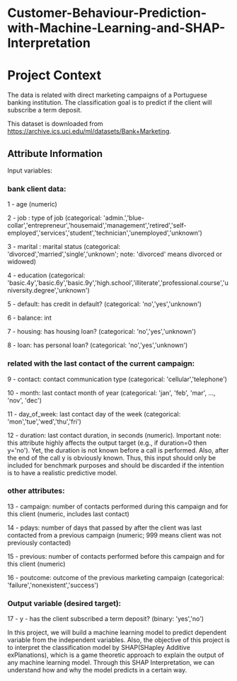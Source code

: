 # Customer-Behaviour-Prediction-with-Machine-Learning-and-SHAP-Interpretation

# Project Context
The data is related with direct marketing campaigns of a Portuguese banking institution. The classification goal is to predict if the client will subscribe a term deposit. 

This dataset is downloaded from https://archive.ics.uci.edu/ml/datasets/Bank+Marketing.


## Attribute Information

Input variables:

### bank client data:
1 - age (numeric)

2 - job : type of job (categorical: 'admin.','blue-collar','entrepreneur','housemaid','management','retired','self-employed','services','student','technician','unemployed','unknown')

3 - marital : marital status (categorical: 'divorced','married','single','unknown'; note: 'divorced' means divorced or widowed)

4 - education (categorical: 'basic.4y','basic.6y','basic.9y','high.school','illiterate','professional.course','university.degree','unknown')

5 - default: has credit in default? (categorical: 'no','yes','unknown')

6 - balance: int

7 - housing: has housing loan? (categorical: 'no','yes','unknown')

8 - loan: has personal loan? (categorical: 'no','yes','unknown')

### related with the last contact of the current campaign:
9 - contact: contact communication type (categorical: 'cellular','telephone')

10 - month: last contact month of year (categorical: 'jan', 'feb', 'mar', ..., 'nov', 'dec')

11 - day_of_week: last contact day of the week (categorical: 'mon','tue','wed','thu','fri')

12 - duration: last contact duration, in seconds (numeric). Important note: this attribute highly affects the output target (e.g., if duration=0 then y='no'). Yet, the duration is not known before a call is performed. Also, after the end of the call y is obviously known. Thus, this input should only be included for benchmark purposes and should be discarded if the intention is to have a realistic predictive model.

### other attributes:
13 - campaign: number of contacts performed during this campaign and for this client (numeric, includes last contact)

14 - pdays: number of days that passed by after the client was last contacted from a previous campaign (numeric; 999 means client was not previously contacted)

15 - previous: number of contacts performed before this campaign and for this client (numeric)

16 - poutcome: outcome of the previous marketing campaign (categorical: 'failure','nonexistent','success')

### Output variable (desired target):
17 - y - has the client subscribed a term deposit? (binary: 'yes','no')

In this project, we will build a machine learning model to predict dependent variable from the independent variables. Also, the objective of this project is to interpret the classification model by SHAP(SHapley Additive exPlanations), which is a game theoretic approach to explain the output of any machine learning model. Through this SHAP Interpretation, we can understand how and why the model predicts in a certain way.
